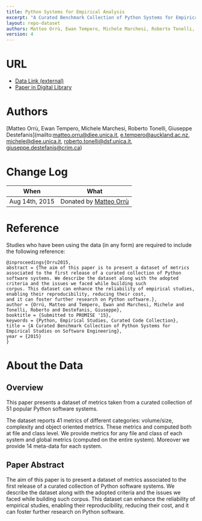 ```yaml
---
title: Python Systems for Empirical Analysis
excerpt: "A Curated Benchmark Collection of Python Systems for Empirical Studies on Software Engineering"
layout: repo-dataset
authors: Matteo Orrù, Ewan Tempero, Michele Marchesi, Roberto Tonelli, Giuseppe Destefanis
version: 4
---
```


# URL

* [Data Link (external)](http://www.agilegroup.eu/PROMISE2015/)
* [Paper in Digital Library](http://www.researchgate.net/publication/280567457_A_Curated_Benchmark_Collection_of_Python_Systems_for_Empirical_Studies_on_Software_Engineering)

# Authors
[Matteo Orrù, Ewan Tempero, Michele Marchesi, Roberto Tonelli, Giuseppe Destefanis](mailto:matteo.orru@diee.unica.it, e.tempero@auckland.ac.nz, michele@diee.unica.it, roberto.tonelli@dsf.unica.it, giuseppe.destefanis@crim.ca)

# Change Log

When | What
---- | ----
Aug 14th, 2015 | Donated by [Matteo Orrù](matteo.orru@diee.unica.it)

# Reference

Studies who have been using the data (in any form) are required to include the following reference:

```
@inproceedings{Orru2015,
abstract = {The aim of this paper is to present a dataset of metrics associated to the first release of a curated collection of Python
software systems. We describe the dataset along with the adopted criteria and the issues we faced while building such
corpus. This dataset can enhance the reliability of empirical studies, enabling their reproducibility, reducing their cost,
and it can foster further research on Python software.},
author = {Orrú, Matteo and Tempero, Ewan and Marchesi, Michele and Tonelli, Roberto and Destefanis, Giuseppe},
booktitle = {Submitted to PROMISE '15},
keywords = {Python, Empirical Studies, Curated Code Collection},
title = {A Curated Benchmark Collection of Python Systems for Empirical Studies on Software Engineering},
year = {2015}
}
```

# About the Data

## Overview

This paper presents a dataset of metrics taken from a curated collection of 51 popular Python
software systems.

The dataset reports 41 metrics of different categories: volume/size, complexity and object oriented metrics.
These metrics and computed both at file and class level. We provide metrics for any file and class
of each system and global metrics (computed on the entire system). Moreover we provide 14
meta-data for each system.

## Paper Abstract

The aim of this paper is to present a dataset of metrics associated to the first release of a curated collection of Python software systems. We describe the dataset along with the adopted criteria and the issues we faced while building such corpus. This dataset can enhance the reliability of empirical studies, enabling their reproducibility, reducing their cost, and it can foster further research on Python software.
